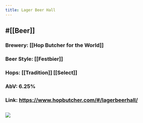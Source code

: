 ```yaml
---
title: Lager Beer Hall
---
```


## #[[Beer]]
### Brewery: [[Hop Butcher for the World]]

### Beer Style: [[Festbier]]

### Hops: [[Tradition]] [[Select]]

### AbV: 6.25%

### Link: https://www.hopbutcher.com/#/lagerbeerhall/

## ![](https://firebasestorage.googleapis.com/v0/b/firescript-577a2.appspot.com/o/imgs%2Fapp%2FVariably_Distressed%2F6fY7PqQCd_.jpeg?alt=media&token=bc0e69d4-1cb7-4134-b2eb-91ef72fc5741)
